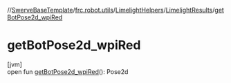 //[SwerveBaseTemplate](../../../../index.md)/[frc.robot.utils](../../index.md)/[LimelightHelpers](../index.md)/[LimelightResults](index.md)/[getBotPose2d_wpiRed](get-bot-pose2d_wpi-red.md)

# getBotPose2d_wpiRed

[jvm]\
open fun [getBotPose2d_wpiRed](get-bot-pose2d_wpi-red.md)(): Pose2d
